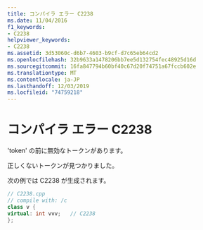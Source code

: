 ```yaml
---
title: コンパイラ エラー C2238
ms.date: 11/04/2016
f1_keywords:
- C2238
helpviewer_keywords:
- C2238
ms.assetid: 3d53060c-d6b7-4603-b9cf-d7c65eb64cd2
ms.openlocfilehash: 32b9633a1478206bb7ee5d132754fec48925d16d
ms.sourcegitcommit: 16fa847794b60bf40c67d20f74751a67fccb602e
ms.translationtype: MT
ms.contentlocale: ja-JP
ms.lasthandoff: 12/03/2019
ms.locfileid: "74759218"
---
```

# <a name="compiler-error-c2238"></a>コンパイラ エラー C2238

'token' の前に無効なトークンがあります。

正しくないトークンが見つかりました。

次の例では C2238 が生成されます。

```cpp
// C2238.cpp
// compile with: /c
class v {
virtual: int vvv;   // C2238
};
```
